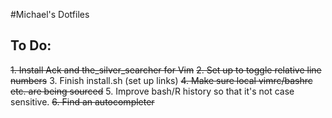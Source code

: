 #Michael's Dotfiles

To Do:
--------------------

~~1. Install Ack and the_silver_searcher for Vim~~
~~2. Set up to toggle relative line numbers~~
3. Finish install.sh (set up links)
~~4. Make sure local vimrc/bashrc etc. are being sourced~~
5. Improve bash/R history so that it's not case sensitive.
~~6. Find an autocompleter~~
